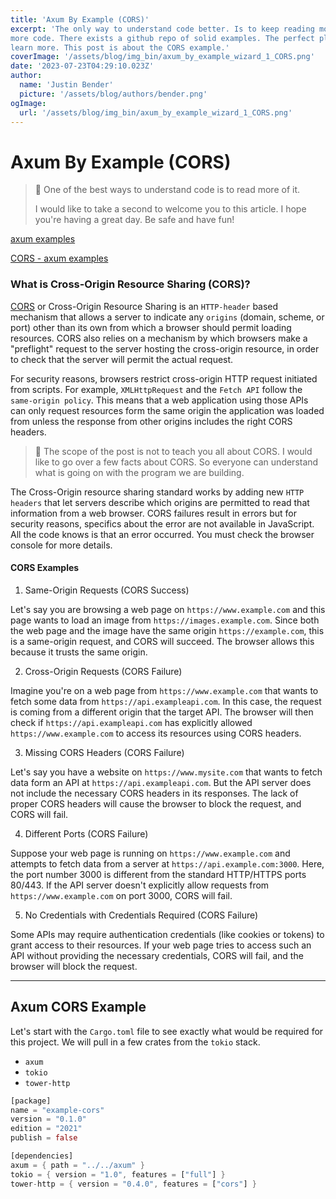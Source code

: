 ```yaml
---
title: 'Axum By Example (CORS)'
excerpt: 'The only way to understand code better. Is to keep reading more and
more code. There exists a github repo of solid examples. The perfect place to
learn more. This post is about the CORS example.'
coverImage: '/assets/blog/img_bin/axum_by_example_wizard_1_CORS.png'
date: '2023-07-23T04:29:10.023Z'
author:
  name: 'Justin Bender'
  picture: '/assets/blog/authors/bender.png'
ogImage:
  url: '/assets/blog/img_bin/axum_by_example_wizard_1_CORS.png'
---
```


# Axum By Example (CORS)

> 🦀 One of the best ways to understand code is to read more of it.
>
> I would like to take a second to welcome you to this article. I hope
> you're having a great day. Be safe and have fun!

[axum examples](https://github.com/tokio-rs/axum/tree/main/examples)

[CORS - axum examples](https://github.com/tokio-rs/axum/tree/main/examples/cors)

### What is Cross-Origin Resource Sharing (CORS)?

[CORS](https://developer.mozilla.org/en-US/docs/Web/HTTP/CORS) or Cross-Origin
Resource Sharing is an `HTTP-header` based mechanism that allows a server to
indicate any `origins` (domain, scheme, or port) other than its own from which a
browser should permit loading resources. CORS also relies on a mechanism by
which browsers make a "preflight" request to the server hosting the cross-origin
resource, in order to check that the server will permit the actual request.

For security reasons, browsers restrict cross-origin HTTP request initiated from
scripts. For example, `XMLHttpRequest` and the `Fetch API` follow the
`same-origin policy`. This means that a web application using those APIs can
only request resources form the same origin the application was loaded from
unless the response from other origins includes the right CORS headers.

> 💬 The scope of the post is not to teach you all about CORS. I would like to
go over a few facts about CORS. So everyone can understand what is going on with
the program we are building.

The Cross-Origin resource sharing standard works by adding new `HTTP headers`
that let servers describe which origins are permitted to read that information
from a web browser. CORS failures result in errors but for security reasons,
specifics about the error are not available in JavaScript. All the code knows is
that an error occurred. You must check the browser console for more details.

#### CORS Examples

1. Same-Origin Requests (CORS Success)

Let's say you are browsing a web page on `https://www.example.com` and this page
wants to load an image from `https://images.example.com`. Since both the web
page and the image have the same origin `https://example.com`, this is a
same-origin request, and CORS will succeed. The browser allows this because it
trusts the same origin.

2. Cross-Origin Requests (CORS Failure)

Imagine you're on a web page from `https://www.example.com` that wants to fetch
some data from `https://api.exampleapi.com`. In this case, the request is coming
from a different origin that the target API. The browser will then check if
`https://api.exampleapi.com` has explicitly allowed `https://www.example.com` to
access its resources using CORS headers.

3. Missing CORS Headers (CORS Failure)

Let's say you have a website on `https://www.mysite.com` that wants to fetch
data form an API at `https://api.exampleapi.com`. But the API server does not
include the necessary CORS headers in its responses. The lack of proper CORS
headers will cause the browser to block the request, and CORS will fail.

4. Different Ports (CORS Failure)

Suppose your web page is running on `https://www.example.com` and attempts to
fetch data from a server at `https://api.example.com:3000`. Here, the port
number 3000 is different from the standard HTTP/HTTPS ports 80/443. If the API
server doesn't explicitly allow requests from `https://www.example.com` on port
3000, CORS will fail.

5. No Credentials with Credentials Required (CORS Failure)

Some APIs may require authentication credentials (like cookies or tokens) to
grant access to their resources. If your web page tries to access such an API
without providing the necessary credentials, CORS will fail, and the browser
will block the request.

---

## Axum CORS Example

Let's start with the `Cargo.toml` file to see exactly what would be required for
this project. We will pull in a few crates from the `tokio` stack.

* `axum`
* `tokio`
* `tower-http`

```rust
[package]
name = "example-cors"
version = "0.1.0"
edition = "2021"
publish = false

[dependencies]
axum = { path = "../../axum" }
tokio = { version = "1.0", features = ["full"] }
tower-http = { version = "0.4.0", features = ["cors"] }
```
